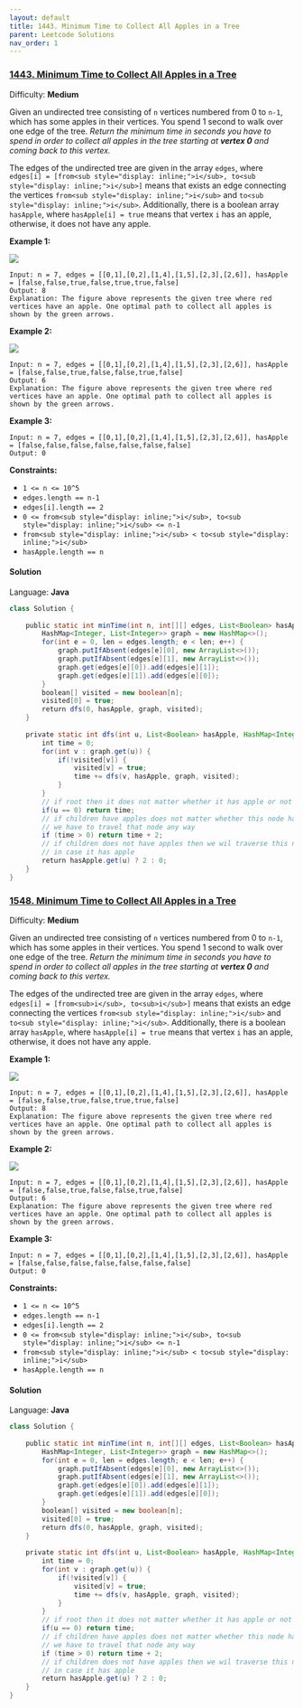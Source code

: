 ```yaml
---
layout: default
title: 1443. Minimum Time to Collect All Apples in a Tree
parent: Leetcode Solutions
nav_order: 1
---
```


### [1443\. Minimum Time to Collect All Apples in a Tree](https://leetcode.com/problems/minimum-time-to-collect-all-apples-in-a-tree/)

Difficulty: **Medium**


Given an undirected tree consisting of `n` vertices numbered from 0 to `n-1`, which has some apples in their vertices. You spend 1 second to walk over one edge of the tree. _Return the minimum time in seconds you have to spend in order to collect all apples in the tree starting at **vertex 0** and coming back to this vertex._

The edges of the undirected tree are given in the array `edges`, where `edges[i] = [from<sub style="display: inline;">i</sub>, to<sub style="display: inline;">i</sub>]` means that exists an edge connecting the vertices `from<sub style="display: inline;">i</sub>` and `to<sub style="display: inline;">i</sub>`. Additionally, there is a boolean array `hasApple`, where `hasApple[i] = true` means that vertex `i` has an apple, otherwise, it does not have any apple.

**Example 1:**

**![](https://assets.leetcode.com/uploads/2020/04/23/min_time_collect_apple_1.png)**

```
Input: n = 7, edges = [[0,1],[0,2],[1,4],[1,5],[2,3],[2,6]], hasApple = [false,false,true,false,true,true,false]
Output: 8 
Explanation: The figure above represents the given tree where red vertices have an apple. One optimal path to collect all apples is shown by the green arrows.  
```

**Example 2:**

**![](https://assets.leetcode.com/uploads/2020/04/23/min_time_collect_apple_2.png)**

```
Input: n = 7, edges = [[0,1],[0,2],[1,4],[1,5],[2,3],[2,6]], hasApple = [false,false,true,false,false,true,false]
Output: 6
Explanation: The figure above represents the given tree where red vertices have an apple. One optimal path to collect all apples is shown by the green arrows.  
```

**Example 3:**

```
Input: n = 7, edges = [[0,1],[0,2],[1,4],[1,5],[2,3],[2,6]], hasApple = [false,false,false,false,false,false,false]
Output: 0
```

**Constraints:**

*   `1 <= n <= 10^5`
*   `edges.length == n-1`
*   `edges[i].length == 2`
*   `0 <= from<sub style="display: inline;">i</sub>, to<sub style="display: inline;">i</sub> <= n-1`
*   `from<sub style="display: inline;">i</sub> < to<sub style="display: inline;">i</sub>`
*   `hasApple.length == n`


#### Solution

Language: **Java**

```java
class Solution {
    
    public static int minTime(int n, int[][] edges, List<Boolean> hasApple) {
        HashMap<Integer, List<Integer>> graph = new HashMap<>();
        for(int e = 0, len = edges.length; e < len; e++) {
            graph.putIfAbsent(edges[e][0], new ArrayList<>());
            graph.putIfAbsent(edges[e][1], new ArrayList<>());
            graph.get(edges[e][0]).add(edges[e][1]);
            graph.get(edges[e][1]).add(edges[e][0]);
        }
        boolean[] visited = new boolean[n];
        visited[0] = true;
        return dfs(0, hasApple, graph, visited);
    }
    
    private static int dfs(int u, List<Boolean> hasApple, HashMap<Integer, List<Integer>> graph, boolean[] visited) {
        int time = 0;
        for(int v : graph.get(u)) {
            if(!visited[v]) {
                visited[v] = true;
                time += dfs(v, hasApple, graph, visited);
            }
        }
        // if root then it does not matter whether it has apple or not
        if(u == 0) return time;
        // if children have apples does not matter whether this node has apple or not
        // we have to travel that node any way
        if (time > 0) return time + 2;
        // if children does not have apples then we wil traverse this node only
        // in case it has apple
        return hasApple.get(u) ? 2 : 0;
    }
}
```

### [1548\. Minimum Time to Collect All Apples in a Tree](https://leetcode.com/problems/minimum-time-to-collect-all-apples-in-a-tree/)

Difficulty: **Medium**


Given an undirected tree consisting of `n` vertices numbered from 0 to `n-1`, which has some apples in their vertices. You spend 1 second to walk over one edge of the tree. _Return the minimum time in seconds you have to spend in order to collect all apples in the tree starting at **vertex 0** and coming back to this vertex._

The edges of the undirected tree are given in the array `edges`, where `edges[i] = [from<sub>i</sub>, to<sub>i</sub>]` means that exists an edge connecting the vertices `from<sub style="display: inline;">i</sub>` and `to<sub style="display: inline;">i</sub>`. Additionally, there is a boolean array `hasApple`, where `hasApple[i] = true` means that vertex `i` has an apple, otherwise, it does not have any apple.

**Example 1:**

**![](https://assets.leetcode.com/uploads/2020/04/23/min_time_collect_apple_1.png)**

```
Input: n = 7, edges = [[0,1],[0,2],[1,4],[1,5],[2,3],[2,6]], hasApple = [false,false,true,false,true,true,false]
Output: 8 
Explanation: The figure above represents the given tree where red vertices have an apple. One optimal path to collect all apples is shown by the green arrows.  
```

**Example 2:**

**![](https://assets.leetcode.com/uploads/2020/04/23/min_time_collect_apple_2.png)**

```
Input: n = 7, edges = [[0,1],[0,2],[1,4],[1,5],[2,3],[2,6]], hasApple = [false,false,true,false,false,true,false]
Output: 6
Explanation: The figure above represents the given tree where red vertices have an apple. One optimal path to collect all apples is shown by the green arrows.  
```

**Example 3:**

```
Input: n = 7, edges = [[0,1],[0,2],[1,4],[1,5],[2,3],[2,6]], hasApple = [false,false,false,false,false,false,false]
Output: 0
```

**Constraints:**

*   `1 <= n <= 10^5`
*   `edges.length == n-1`
*   `edges[i].length == 2`
*   `0 <= from<sub style="display: inline;">i</sub>, to<sub style="display: inline;">i</sub> <= n-1`
*   `from<sub style="display: inline;">i</sub> < to<sub style="display: inline;">i</sub>`
*   `hasApple.length == n`


#### Solution

Language: **Java**

```java
class Solution {
    
    public static int minTime(int n, int[][] edges, List<Boolean> hasApple) {
        HashMap<Integer, List<Integer>> graph = new HashMap<>();
        for(int e = 0, len = edges.length; e < len; e++) {
            graph.putIfAbsent(edges[e][0], new ArrayList<>());
            graph.putIfAbsent(edges[e][1], new ArrayList<>());
            graph.get(edges[e][0]).add(edges[e][1]);
            graph.get(edges[e][1]).add(edges[e][0]);
        }
        boolean[] visited = new boolean[n];
        visited[0] = true;
        return dfs(0, hasApple, graph, visited);
    }
    
    private static int dfs(int u, List<Boolean> hasApple, HashMap<Integer, List<Integer>> graph, boolean[] visited) {
        int time = 0;
        for(int v : graph.get(u)) {
            if(!visited[v]) {
                visited[v] = true;
                time += dfs(v, hasApple, graph, visited);
            }
        }
        // if root then it does not matter whether it has apple or not
        if(u == 0) return time;
        // if children have apples does not matter whether this node has apple or not
        // we have to travel that node any way
        if (time > 0) return time + 2;
        // if children does not have apples then we wil traverse this node only
        // in case it has apple
        return hasApple.get(u) ? 2 : 0;
    }
}
```